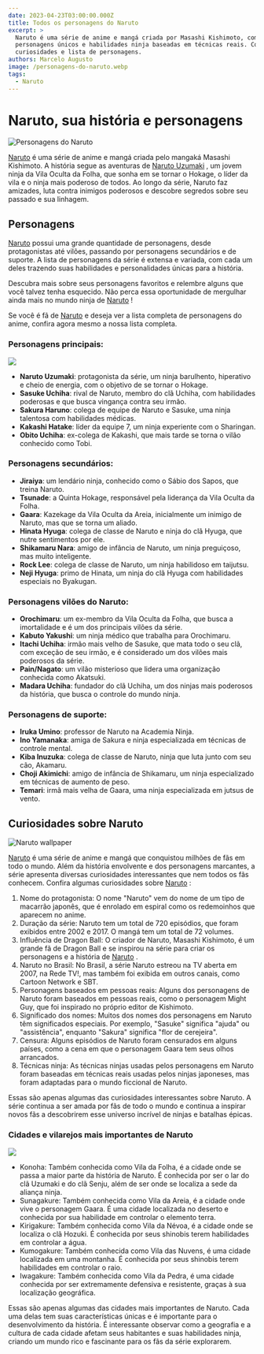 ```yaml
---
date: 2023-04-23T03:00:00.000Z
title: Todos os personagens do Naruto
excerpt: >
  Naruto é uma série de anime e mangá criada por Masashi Kishimoto, com
  personagens únicos e habilidades ninja baseadas em técnicas reais. Confira
  curiosidades e lista de personagens.
authors: Marcelo Augusto
image: /personagens-do-naruto.webp
tags: 
  - Naruto
---
```


# Naruto, sua história e personagens

![Personagens do Naruto](/personagens-do-naruto.webp)

[Naruto](https://gamerforgamer.com/anime/naruto/naruto-uzumaki/) é uma série de anime e mangá criada pelo mangaká Masashi Kishimoto. A história segue as aventuras de [Naruto Uzumaki](https://gamerforgamer.com/anime/naruto/naruto-uzumaki/) , um jovem ninja da Vila Oculta da Folha, que sonha em se tornar o Hokage, o líder da vila e o ninja mais poderoso de todos. Ao longo da série, Naruto faz amizades, luta contra inimigos poderosos e descobre segredos sobre seu passado e sua linhagem.

## Personagens

[Naruto](https://gamerforgamer.com/anime/naruto/naruto-uzumaki/) possui uma grande quantidade de personagens, desde protagonistas até vilões, passando por personagens secundários e de suporte. A lista de personagens da série é extensa e variada, com cada um deles trazendo suas habilidades e personalidades únicas para a história.

Descubra mais sobre seus personagens favoritos e relembre alguns que você talvez tenha esquecido. Não perca essa oportunidade de mergulhar ainda mais no mundo ninja de [Naruto](https://gamerforgamer.com/anime/naruto/naruto-uzumaki/) !

Se você é fã de [Naruto](https://gamerforgamer.com/anime/naruto/naruto-uzumaki/)  e deseja ver a lista completa de personagens do anime, confira agora mesmo a nossa lista completa.

### Personagens principais:

![](/naruto-personagens-importantes.webp)

* **Naruto Uzumaki**: protagonista da série, um ninja barulhento, hiperativo e cheio de energia, com o objetivo de se tornar o Hokage.
* **Sasuke Uchiha**: rival de Naruto, membro do clã Uchiha, com habilidades poderosas e que busca vingança contra seu irmão.
* **Sakura Haruno**: colega de equipe de Naruto e Sasuke, uma ninja talentosa com habilidades médicas.
* **Kakashi Hatake**: líder da equipe 7, um ninja experiente com o Sharingan.
* **Obito Uchiha**: ex-colega de Kakashi, que mais tarde se torna o vilão conhecido como Tobi.

### Personagens secundários:

* **Jiraiya**: um lendário ninja, conhecido como o Sábio dos Sapos, que treina Naruto.
* **Tsunade**: a Quinta Hokage, responsável pela liderança da Vila Oculta da Folha.
* **Gaara**: Kazekage da Vila Oculta da Areia, inicialmente um inimigo de Naruto, mas que se torna um aliado.
* **Hinata Hyuga**: colega de classe de Naruto e ninja do clã Hyuga, que nutre sentimentos por ele.
* **Shikamaru Nara**: amigo de infância de Naruto, um ninja preguiçoso, mas muito inteligente.
* **Rock Lee**: colega de classe de Naruto, um ninja habilidoso em taijutsu.
* **Neji Hyuga**: primo de Hinata, um ninja do clã Hyuga com habilidades especiais no Byakugan.

### Personagens vilões do Naruto:

* **Orochimaru**: um ex-membro da Vila Oculta da Folha, que busca a imortalidade e é um dos principais vilões da série.
* **Kabuto Yakushi**: um ninja médico que trabalha para Orochimaru.
* **Itachi Uchiha**: irmão mais velho de Sasuke, que mata todo o seu clã, com exceção de seu irmão, e é considerado um dos vilões mais poderosos da série.
* **Pain/Nagato**: um vilão misterioso que lidera uma organização conhecida como Akatsuki.
* **Madara Uchiha**: fundador do clã Uchiha, um dos ninjas mais poderosos da história, que busca o controle do mundo ninja.

### Personagens de suporte:

* **Iruka Umino**: professor de Naruto na Academia Ninja.
* **Ino Yamanaka**: amiga de Sakura e ninja especializada em técnicas de controle mental.
* **Kiba Inuzuka**: colega de classe de Naruto, ninja que luta junto com seu cão, Akamaru.
* **Choji Akimichi**: amigo de infância de Shikamaru, um ninja especializado em técnicas de aumento de peso.
* **Temari**: irmã mais velha de Gaara, uma ninja especializada em jutsus de vento.

## Curiosidades sobre Naruto

![Naruto wallpaper](/naruto.webp)

[Naruto](https://gamerforgamer.com/anime/naruto/naruto-uzumaki/)  é uma série de anime e mangá que conquistou milhões de fãs em todo o mundo. Além da história envolvente e dos personagens marcantes, a série apresenta diversas curiosidades interessantes que nem todos os fãs conhecem. Confira algumas curiosidades sobre [Naruto](https://gamerforgamer.com/anime/naruto/naruto-uzumaki/) :

1. Nome do protagonista: O nome "Naruto" vem do nome de um tipo de macarrão japonês, que é enrolado em espiral como os redemoinhos que aparecem no anime.
2. Duração da série: Naruto tem um total de 720 episódios, que foram exibidos entre 2002 e 2017. O mangá tem um total de 72 volumes.
3. Influência de Dragon Ball: O criador de Naruto, Masashi Kishimoto, é um grande fã de Dragon Ball e se inspirou na série para criar os personagens e a história de [Naruto](https://gamerforgamer.com/anime/naruto/naruto-uzumaki/) .
4. Naruto no Brasil: No Brasil, a série Naruto estreou na TV aberta em 2007, na Rede TV!, mas também foi exibida em outros canais, como Cartoon Network e SBT.
5. Personagens baseados em pessoas reais: Alguns dos personagens de Naruto foram baseados em pessoas reais, como o personagem Might Guy, que foi inspirado no próprio editor de Kishimoto.
6. Significado dos nomes: Muitos dos nomes dos personagens em Naruto têm significados especiais. Por exemplo, "Sasuke" significa "ajuda" ou "assistência", enquanto "Sakura" significa "flor de cerejeira".
7. Censura: Alguns episódios de Naruto foram censurados em alguns países, como a cena em que o personagem Gaara tem seus olhos arrancados.
8. Técnicas ninja: As técnicas ninjas usadas pelos personagens em Naruto foram baseadas em técnicas reais usadas pelos ninjas japoneses, mas foram adaptadas para o mundo ficcional de Naruto.

Essas são apenas algumas das curiosidades interessantes sobre Naruto. A série continua a ser amada por fãs de todo o mundo e continua a inspirar novos fãs a descobrirem esse universo incrível de ninjas e batalhas épicas.

### Cidades e vilarejos mais importantes de Naruto&#xA;

![](/cidade-naruto.webp)

* Konoha: Também conhecida como Vila da Folha, é a cidade onde se passa a maior parte da história de Naruto. É conhecida por ser o lar do clã Uzumaki e do clã Senju, além de ser onde se localiza a sede da aliança ninja.
* Sunagakure: Também conhecida como Vila da Areia, é a cidade onde vive o personagem Gaara. É uma cidade localizada no deserto e conhecida por sua habilidade em controlar o elemento terra.
* Kirigakure: Também conhecida como Vila da Névoa, é a cidade onde se localiza o clã Hozuki. É conhecida por seus shinobis terem habilidades em controlar a água.
* Kumogakure: Também conhecida como Vila das Nuvens, é uma cidade localizada em uma montanha. É conhecida por seus shinobis terem habilidades em controlar o raio.
* Iwagakure: Também conhecida como Vila da Pedra, é uma cidade conhecida por ser extremamente defensiva e resistente, graças à sua localização geográfica.

Essas são apenas algumas das cidades mais importantes de Naruto. Cada uma delas tem suas características únicas e é importante para o desenvolvimento da história. É interessante observar como a geografia e a cultura de cada cidade afetam seus habitantes e suas habilidades ninja, criando um mundo rico e fascinante para os fãs da série explorarem.
